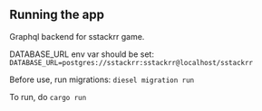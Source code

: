 ## Running the app

Graphql backend for sstackrr game. 

DATABASE_URL env var should be set: `DATABASE_URL=postgres://sstackrr:sstackrr@localhost/sstackrr`

Before use, run migrations: `diesel migration run`

To run, do `cargo run`

